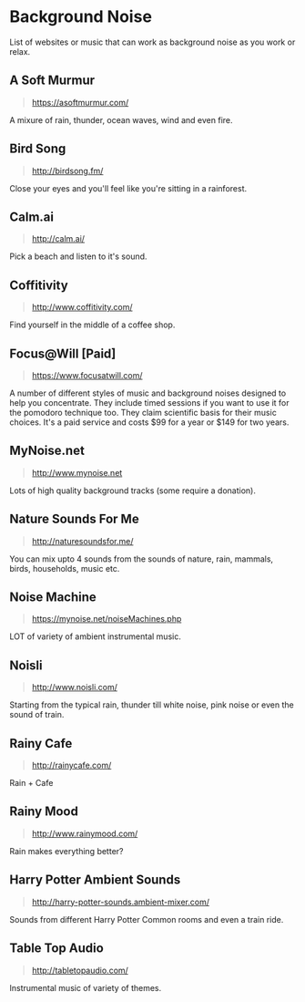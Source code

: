 # Background Noise
List of websites or music that can work as background noise as you work or relax.

## A Soft Murmur
> https://asoftmurmur.com/

A mixure of rain, thunder, ocean waves, wind and even fire.

## Bird Song
> http://birdsong.fm/

Close your eyes and you'll feel like you're sitting in a rainforest.

## Calm.ai
> http://calm.ai/

Pick a beach and listen to it's sound.

## Coffitivity
> http://www.coffitivity.com/

Find yourself in the middle of a coffee shop.

## Focus@Will [Paid]

> https://www.focusatwill.com/

A number of different styles of music and background noises designed to help you concentrate.  They include timed sessions if you want to use it for the pomodoro technique too.  They claim scientific basis for their music choices.  It's a paid service and costs $99 for a year or $149 for two years.

## MyNoise.net
> http://www.mynoise.net

Lots of high quality background tracks (some require a donation).

## Nature Sounds For Me
> http://naturesoundsfor.me/

You can mix upto 4 sounds from the sounds of nature, rain, mammals, birds, households, music etc.

## Noise Machine
> https://mynoise.net/noiseMachines.php

LOT of variety of ambient instrumental music.

## Noisli
> http://www.noisli.com/

Starting from the typical rain, thunder till white noise, pink noise or even the sound of train.

## Rainy Cafe
> http://rainycafe.com/

Rain + Cafe

## Rainy Mood
> http://www.rainymood.com/

Rain makes everything better?

## Harry Potter Ambient Sounds
>http://harry-potter-sounds.ambient-mixer.com/

Sounds from different Harry Potter Common rooms and even a train ride.

## Table Top Audio
> http://tabletopaudio.com/

Instrumental music of variety of themes.
